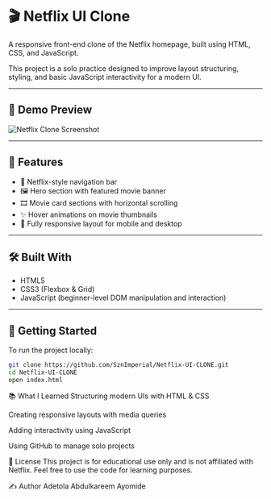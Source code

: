 # 🎬 Netflix UI Clone

A responsive front-end clone of the Netflix homepage, built using HTML, CSS, and JavaScript.

This project is a solo practice designed to improve layout structuring, styling, and basic JavaScript interactivity for a modern UI.

---

## 📸 Demo Preview

![Netflix Clone Screenshot](#) <!-- Replace with screenshot link later -->

---

## 🔧 Features

- 🔺 Netflix-style navigation bar
- 🖼 Hero section with featured movie banner
- 🎞 Movie card sections with horizontal scrolling
- ✨ Hover animations on movie thumbnails
- 📱 Fully responsive layout for mobile and desktop

---

## 🛠 Built With

- HTML5  
- CSS3 (Flexbox & Grid)  
- JavaScript (beginner-level DOM manipulation and interaction)

---

## 🚀 Getting Started

To run the project locally:

```bash
git clone https://github.com/SznImperial/Netflix-UI-CLONE.git
cd Netflix-UI-CLONE
open index.html
```
📚 What I Learned
Structuring modern UIs with HTML & CSS

Creating responsive layouts with media queries

Adding interactivity using JavaScript

Using GitHub to manage solo projects

📄 License
This project is for educational use only and is not affiliated with Netflix.
Feel free to use the code for learning purposes.

✍️ Author
Adetola Abdulkareem Ayomide


